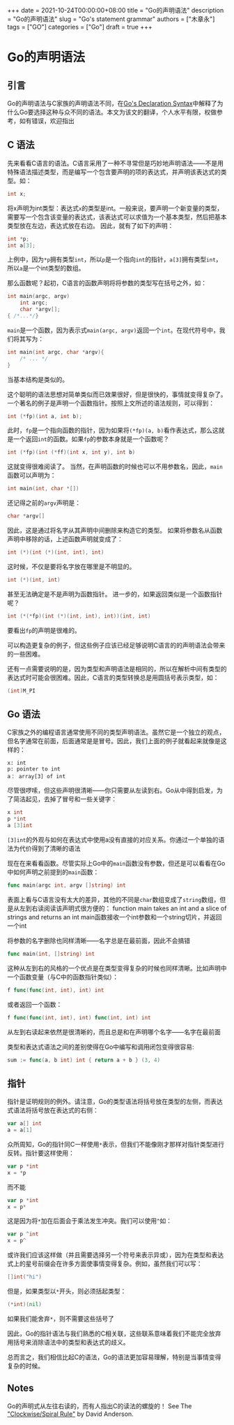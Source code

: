+++ 
date = 2021-10-24T00:00:00+08:00
title = "Go的声明语法"
description = "Go的声明语法"
slug = "Go's statement grammar"
authors = ["木章永"]
tags = ["GO"]
categories = ["Go"]
draft = true
+++

# Go的声明语法

## 引言
Go的声明语法与C家族的声明语法不同，在[Go's Declaration Syntax](https://blog.go-zh.org/gos-declaration-syntax)中解释了为什么Go要选择这种与众不同的语法。本文为该文的翻译，个人水平有限，权做参考，如有错误，欢迎指出

## C 语法
先来看看C语言的语法。C语言采用了一种不寻常但是巧妙地声明语法——不是用特殊语法描述类型，而是编写一个包含要声明的项的表达式，并声明该表达式的类型。如：
```C
int x;
```
将x声明为int类型：表达式`x`的类型是int。一般来说，要声明一个新变量的类型，需要写一个包含该变量的表达式，该表达式可以求值为一个基本类型，然后把基本类型放在左边，表达式放在右边。
因此，就有了如下的声明：
```C
int *p;
int a[3];
```
上例中，因为`*p`拥有类型`int`，所以`p`是一个指向`int`的指针，`a[3]`拥有类型`int`，所以`a`是一个int类型的数组。

那么函数呢？起初，C语言的函数声明将将参数的类型写在括号之外，如：
```C
int main(argc, argv)
    int argc;
    char *argv[];
{ /*...*/}
```
`main`是一个函数，因为表示式`main(argc, argv)`返回一个`int`。在现代符号中，我们将其写为：
```C
int main(int argc, char *argv){
    /* ... */
}
```
当基本结构是类似的。

这个聪明的语法思想对简单类似而已效果很好，但是很快的，事情就变得复杂了。一个著名的例子是声明一个函数指针。按照上文所述的语法规则，可以得到：
```C
int (*fp)(int a, int b);
```
此时，`fp`是一个指向函数的指针，因为如果将`(*fp)(a, b)`看作表达式，那么这就是一个返回`int`的函数。如果`fp`的参数本身就是一个函数呢？
```C
int (*fp)(int (*ff)(int x, int y), int b)
```
这就变得很难阅读了。
当然，在声明函数的时候也可以不用参数名，因此，`main`函数可以声明为：
```C
int main(int, char *[])
```
还记得之前的`argv`声明是：
```C
char *argv[]
```
因此，这是通过将名字从其声明中间删除来构造它的类型。
如果将参数名从函数声明中移除的话，上述函数声明就变成了：
```C
int (*)(int (*)(int, int), int)
```
这时候，不仅是要将名字放在哪里是不明显的。
```C
int (*)(int, int)
```
甚至无法确定是不是声明为函数指针。
进一步的，如果返回类似是一个函数指针呢？
```C
int (*(*fp)(int (*)(int, int), int))(int, int)
```
要看出`fp`的声明是很难的。

可以构造更复杂的例子，但这些例子应该已经足够说明C语言的的声明语法会带来的一些困难。

还有一点需要说明的是，因为类型和声明语法是相同的，所以在解析中间有类型的表达式时可能会很困难。因此，C语言的类型转换总是用圆括号表示类型，如：
```C
(int)M_PI
```


## Go 语法
C家族之外的编程语言通常使用不同的类型声明语法。虽然它是一个独立的观点，但名字通常在前面，后面通常是是冒号。因此，我们上面的例子就看起来就像是这样的：
```
x: int
p: pointer to int
a： array[3] of int
```
尽管很啰嗦，但这些声明很清晰——你只需要从左读到右。Go从中得到启发，为了简洁起见，去掉了冒号和一些关键字：
```Go
x int
p *int
a [3]int
```
`[3]int`的外观与如何在表达式中使用a没有直接的对应关系。你通过一个单独的语法为代价得到了清晰的语法

现在在来看看函数。尽管实际上Go中的`main`函数没有参数，但还是可以看看在Go中如何声明之前提到的`main`函数：
```Go
func main(argc int, argv []string) int
```
表面上看与C语言没有太大的差异，其他的不同是`char`数组变成了`string`数组，但是从左到右读阅读该声明式很方便的：
function main takes an int and a slice of strings and returns an int
main函数接收一个int参数和一个string切片，并返回一个int

将参数的名字删除也同样清晰——名字总是在最前面，因此不会搞错
```Go
func main(int, []string) int
```

这种从左到右的风格的一个优点是在类型变得复杂的时候也同样清晰。比如声明中一个函数变量（与C中的函数指针类似）：
```Go
f func(func(int, int), int) int
```
或者返回一个函数：
```Go
f func(func(int, int), int) func(int, int) int
```

从左到右读起来依然是很清晰的，而且总是和在声明哪个名字——名字在最前面

类型和表达式语法之间的差别使得在Go中编写和调用闭包变得很容易:
```Go
sum := func(a, b int) int { return a + b } (3, 4)
```


## 指针
指针是证明规则的例外。请注意，Go的类型语法将括号放在类型的左侧，而表达式语法将括号放在表达式的右侧：
```Go
var a[] int
a = a[1]
```

众所周知，Go的指针同C一样使用`*`表示，但我们不能像刚才那样对指针类型进行反转。指针要这样使用：
```Go
var p *int
x = *p
```
而不能
```Go
var p *int
x = p*
```
这是因为将`*`加在后面会于乘法发生冲突。我们可以使用`^`如：
```Go
var p ^int
x = p^
```
或许我们应该这样做（并且需要选择另一个符号来表示异或），因为在类型和表达式上的星号前缀会在许多方面使事情变得复杂。例如，虽然我们可以写：
```Go
[]int("hi")
```
但是，如果类型以`*`开头，则必须括起类型：
```Go
(*int)(nil)
```
如果我们能舍弃`*`，则不需要这些括号了

因此，Go的指针语法与我们熟悉的C相关联，这些联系意味着我们不能完全放弃用括号来消除语法中的类型和表达式的歧义。

总而言之，我们相信比起C的语法，Go的语法更加容易理解，特别是当事情变得复杂的时候。

## Notes
Go的声明式从左往右读的，而有人指出C的读法的螺旋的！
See The ["Clockwise/Spiral Rule"](http://c-faq.com/decl/spiral.anderson.html) by David Anderson.
